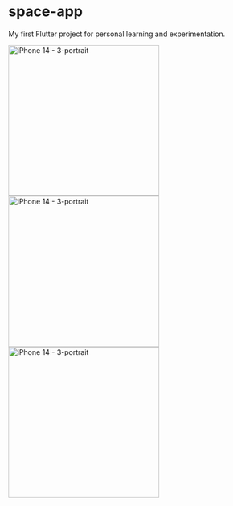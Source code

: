 # space-app
My first Flutter project for personal learning and experimentation.

<img src="https://github.com/KrishanMihiranga/space-app/assets/119467538/aada08a5-29e7-4979-8e7c-d31e2a5d7635" alt="iPhone 14 - 3-portrait" width="300"/>  <img src="https://github.com/KrishanMihiranga/space-app/assets/119467538/6747f8cd-6241-41af-80c0-1d89f58acbcf" alt="iPhone 14 - 3-portrait" width="300"/>  <img src="https://github.com/KrishanMihiranga/space-app/assets/119467538/503ccb9c-f034-48db-8305-87a901293d5f" alt="iPhone 14 - 3-portrait" width="300"/>
